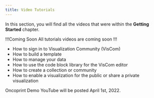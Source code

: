 ```yaml
---
title: Video Tutorials
---
```

In this section, you will find all the videos that were within the **Getting Started** chapter.

!!!Coming Soon
All tutorials videos are coming soon
!!!

* How to sign in to Visualization Community (VisCom)
* How to build a template
* How to manage your data
* How to use the code block library for the VisCom editor
* How to create a collection or community
* How to enable a visualization for the public or share a private visualization

Oncoprint Demo YouTube will be posted April 1st, 2022.